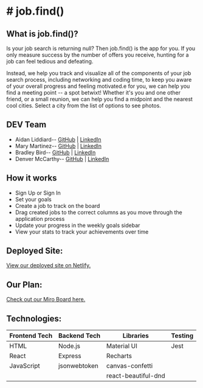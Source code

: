 # # job.find()

## What is job.find()? 
Is your job search is returning null? Then job.find() is the app for you. If you only measure success by the number of offers you receive, hunting for a job can feel tedious and defeating.

Instead, we help you track and visualize all of the components of your job search process, including networking and coding time, to keep you aware of your overall progress and feeling motivated.e for you, we can help you find a meeting point -- a spot betwixt! Whether it's you and one other friend, or a small reunion, we can help you find a midpoint and the nearest cool cities. Select a city from the list of options to see photos.  


## DEV Team
* Aidan Liddiard-- [GitHub](https://github.com/aidanliddiard) | [LinkedIn](https://www.linkedin.com/in/aidan-liddiard-283a991b3)
* Mary Martinez-- [GitHub](https://github.com/mary-martinez) | [LinkedIn](http://www.linkedin.com/in/mary-diana-martinez)
* Bradley Bird-- [GitHub](https://github.com/bradley-bird) | [LinkedIn](https://www.linkedin.com/in/bradley-bird/)
* Denver McCarthy-- [GitHub](https://github.com/denvermccarthy) | [LinkedIn](https://www.linkedin.com/in/denvermccarthy/)


## How it works
* Sign Up or Sign In
* Set your goals
* Create a job to track on the board
* Drag created jobs to the correct columns as you move through the application process
* Update your progress in the weekly goals sidebar
* View your stats to track your achievements over time


## Deployed Site:

[View our deployed site on Netlify.](https://job-goal-tracker.netlify.app/)

## Our Plan:

[Check out our Miro Board here.](https://miro.com/app/board/uXjVOmsB7xM=/?share_link_id=315787109339)

## Technologies:

| Frontend Tech   | Backend Tech    | Libraries           | Testing              |
|-----------------|-----------------|---------------------|----------------------|
| HTML            | Node.js         | Material UI         | Jest                 |
| React           | Express         | Recharts            |                      |
| JavaScript      | jsonwebtoken    | canvas-confetti     |                      |
|                 |                 | react-beautiful-dnd |                      |
